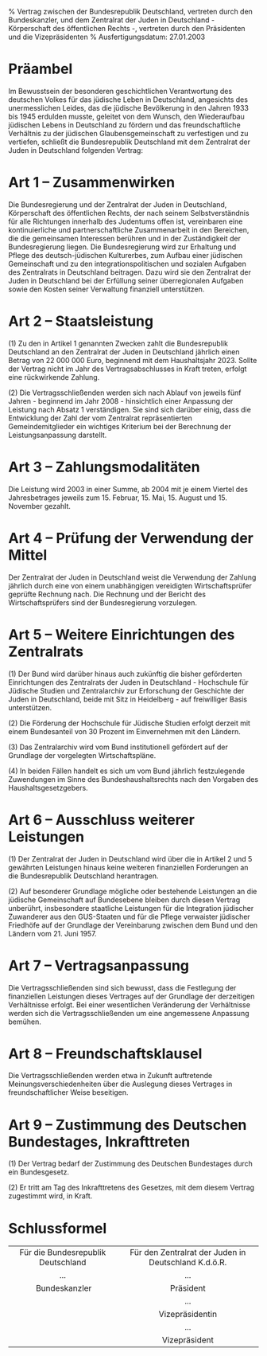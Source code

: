 % Vertrag zwischen der Bundesrepublik Deutschland, vertreten durch den Bundeskanzler, und dem Zentralrat der Juden in Deutschland - Körperschaft des öffentlichen Rechts -, vertreten durch den Präsidenten und die Vizepräsidenten
% Ausfertigungsdatum: 27.01.2003
 
# Präambel

Im Bewusstsein der besonderen geschichtlichen Verantwortung des deutschen Volkes für das jüdische Leben in Deutschland, angesichts des unermesslichen Leides, das die jüdische Bevölkerung in den Jahren 1933 bis 1945 erdulden musste, geleitet von dem Wunsch, den Wiederaufbau jüdischen Lebens in Deutschland zu fördern und das freundschaftliche Verhältnis zu der jüdischen Glaubensgemeinschaft zu verfestigen und zu vertiefen, schließt die Bundesrepublik Deutschland mit dem Zentralrat der Juden in Deutschland folgenden Vertrag:

# Art 1 – Zusammenwirken

Die Bundesregierung und der Zentralrat der Juden in Deutschland, Körperschaft des öffentlichen Rechts, der nach seinem Selbstverständnis für alle Richtungen innerhalb des Judentums offen ist, vereinbaren eine kontinuierliche und partnerschaftliche Zusammenarbeit in den Bereichen, die die gemeinsamen Interessen berühren und in der Zuständigkeit der Bundesregierung liegen. Die Bundesregierung wird zur Erhaltung und Pflege des deutsch-jüdischen Kulturerbes, zum Aufbau einer jüdischen Gemeinschaft und zu den integrationspolitischen und sozialen Aufgaben des Zentralrats in Deutschland beitragen. Dazu wird sie den Zentralrat der Juden in Deutschland bei der Erfüllung seiner überregionalen Aufgaben sowie den Kosten seiner Verwaltung finanziell unterstützen.

# Art 2 – Staatsleistung

(1) Zu den in Artikel 1 genannten Zwecken zahlt die Bundesrepublik Deutschland an den Zentralrat der Juden in Deutschland jährlich einen Betrag von 22 000 000 Euro, beginnend mit dem Haushaltsjahr 2023. Sollte der Vertrag nicht im Jahr des Vertragsabschlusses in Kraft treten, erfolgt eine rückwirkende Zahlung.

(2) Die Vertragsschließenden werden sich nach Ablauf von jeweils fünf Jahren - beginnend im Jahr 2008 - hinsichtlich einer Anpassung der Leistung nach Absatz 1 verständigen. Sie sind sich darüber einig, dass die Entwicklung der Zahl der vom Zentralrat repräsentierten Gemeindemitglieder ein wichtiges Kriterium bei der Berechnung der Leistungsanpassung darstellt.

# Art 3 – Zahlungsmodalitäten

Die Leistung wird 2003 in einer Summe, ab 2004 mit je einem Viertel des Jahresbetrages jeweils zum 15. Februar, 15. Mai, 15. August und 15. November gezahlt.

# Art 4 – Prüfung der Verwendung der Mittel

Der Zentralrat der Juden in Deutschland weist die Verwendung der Zahlung jährlich durch eine von einem unabhängigen vereidigten Wirtschaftsprüfer geprüfte Rechnung nach. Die Rechnung und der Bericht des Wirtschaftsprüfers sind der Bundesregierung vorzulegen.

# Art 5 – Weitere Einrichtungen des Zentralrats

(1) Der Bund wird darüber hinaus auch zukünftig die bisher geförderten Einrichtungen des Zentralrats der Juden in Deutschland - Hochschule für Jüdische Studien und Zentralarchiv zur Erforschung der Geschichte der Juden in Deutschland, beide mit Sitz in Heidelberg - auf freiwilliger Basis unterstützen.

(2) Die Förderung der Hochschule für Jüdische Studien erfolgt derzeit mit einem Bundesanteil von 30 Prozent im Einvernehmen mit den Ländern.

(3) Das Zentralarchiv wird vom Bund institutionell gefördert auf der Grundlage der vorgelegten Wirtschaftspläne.

(4) In beiden Fällen handelt es sich um vom Bund jährlich festzulegende Zuwendungen im Sinne des Bundeshaushaltsrechts nach den Vorgaben des Haushaltsgesetzgebers.

# Art 6 – Ausschluss weiterer Leistungen

(1) Der Zentralrat der Juden in Deutschland wird über die in Artikel 2 und 5 gewährten Leistungen hinaus keine weiteren finanziellen Forderungen an die Bundesrepublik Deutschland herantragen.

(2) Auf besonderer Grundlage mögliche oder bestehende Leistungen an die jüdische Gemeinschaft auf Bundesebene bleiben durch diesen Vertrag unberührt, insbesondere staatliche Leistungen für die Integration jüdischer Zuwanderer aus den GUS-Staaten und für die Pflege verwaister jüdischer Friedhöfe auf der Grundlage der Vereinbarung zwischen dem Bund und den Ländern vom 21. Juni 1957.

# Art 7 – Vertragsanpassung

Die Vertragsschließenden sind sich bewusst, dass die Festlegung der finanziellen Leistungen dieses Vertrages auf der Grundlage der derzeitigen Verhältnisse erfolgt. Bei einer wesentlichen Veränderung der Verhältnisse werden sich die Vertragsschließenden um eine angemessene Anpassung bemühen.

# Art 8 – Freundschaftsklausel

Die Vertragsschließenden werden etwa in Zukunft auftretende Meinungsverschiedenheiten über die Auslegung dieses Vertrages in freundschaftlicher Weise beseitigen.

# Art 9 – Zustimmung des Deutschen Bundestages, Inkrafttreten

(1) Der Vertrag bedarf der Zustimmung des Deutschen Bundestages durch ein Bundesgesetz.

(2) Er tritt am Tag des Inkrafttretens des Gesetzes, mit dem diesem Vertrag zugestimmt wird, in Kraft.

# Schlussformel

|                                    |                                                      |
|:----------------------------------:|:----------------------------------:|
| Für die Bundesrepublik Deutschland | Für den Zentralrat der Juden in Deutschland K.d.ö.R. |
|                ...                 |                         ...                          |
|            Bundeskanzler           |                      Präsident                       |
|                                    |                         ...                          |
|                                    |                   Vizepräsidentin                    |
|                                    |                         ...                          |
|                                    |                    Vizepräsident                     |
